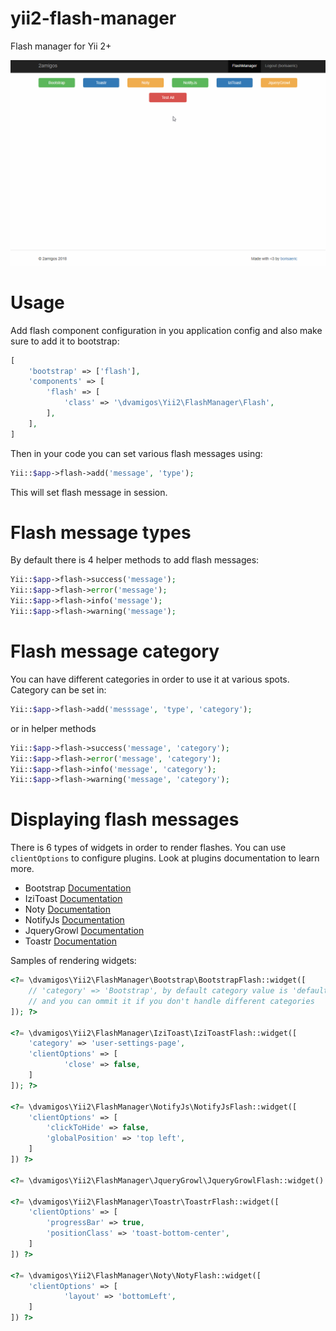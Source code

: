 # yii2-flash-manager
Flash manager for Yii 2+

![](example.gif)

# Usage
Add flash component configuration in you application config and also make sure
to add it to bootstrap:

```php
[
    'bootstrap' => ['flash'],
    'components' => [
        'flash' => [
            'class' => '\dvamigos\Yii2\FlashManager\Flash',
        ],
    ],
]
```

Then in your code you can set various flash messages using:
```php
Yii::$app->flash->add('message', 'type');
```
This will set flash message in session.

# Flash message types
By default there is 4 helper methods to add flash messages:
```php
Yii::$app->flash->success('message');
Yii::$app->flash->error('message');
Yii::$app->flash->info('message');
Yii::$app->flash->warning('message');
```

# Flash message category
You can have different categories in order to use it at various spots.
Category can be set in:
```php
Yii::$app->flash->add('messsage', 'type', 'category');
```
or in helper methods
```php
Yii::$app->flash->success('message', 'category');
Yii::$app->flash->error('message', 'category');
Yii::$app->flash->info('message', 'category');
Yii::$app->flash->warning('message', 'category');
```

# Displaying flash messages
There is 6 types of widgets in order to render flashes.
You can use `clientOptions` to configure plugins.
Look at plugins documentation to learn more.
- Bootstrap [Documentation]()
- IziToast [Documentation](http://izitoast.marcelodolce.com/)
- Noty [Documentation](https://ned.im/noty/#/)
- NotifyJs [Documentation](https://notifyjs.jpillora.com/)
- JqueryGrowl [Documentation](https://ksylvest.github.io/jquery-growl/)
- Toastr [Documentation](https://codeseven.github.io/toastr/)

Samples of rendering widgets:
```php
<?= \dvamigos\Yii2\FlashManager\Bootstrap\BootstrapFlash::widget([
    // 'category' => 'Bootstrap', by default category value is 'default'
    // and you can ommit it if you don't handle different categories
]); ?>

<?= \dvamigos\Yii2\FlashManager\IziToast\IziToastFlash::widget([
    'category' => 'user-settings-page',
    'clientOptions' => [
            'close' => false,
    ]
]); ?>

<?= \dvamigos\Yii2\FlashManager\NotifyJs\NotifyJsFlash::widget([
    'clientOptions' => [
        'clickToHide' => false,
        'globalPosition' => 'top left',
    ]
]) ?>

<?= \dvamigos\Yii2\FlashManager\JqueryGrowl\JqueryGrowlFlash::widget() ?>

<?= \dvamigos\Yii2\FlashManager\Toastr\ToastrFlash::widget([
    'clientOptions' => [
        'progressBar' => true,
        'positionClass' => 'toast-bottom-center',
    ]
]) ?>

<?= \dvamigos\Yii2\FlashManager\Noty\NotyFlash::widget([
    'clientOptions' => [
            'layout' => 'bottomLeft',
    ]
]) ?>
```
